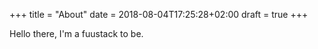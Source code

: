 +++
title = "About"
date = 2018-08-04T17:25:28+02:00
draft = true
+++

Hello there, I'm a fuustack to be.
